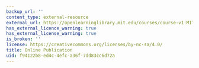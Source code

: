 ```yaml
---
backup_url: ''
content_type: external-resource
external_url: https://openlearninglibrary.mit.edu/courses/course-v1:MITx+6.036+1T2019/about
has_external_licence_warning: true
has_external_license_warning: true
is_broken: ''
license: https://creativecommons.org/licenses/by-nc-sa/4.0/
title: Online Publication
uid: f94122b8-ed4c-4efc-a36f-7dd83cc6d72a
---
```

